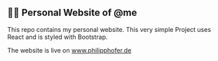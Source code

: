 ## :man_technologist: Personal Website of @me

This repo contains my personal website. This very simple Project uses React and is styled with Bootstrap.

The website is live on www.philipphofer.de
